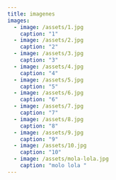 ```yaml
---
title: imagenes
images:
  - image: /assets/1.jpg
    caption: "1"
  - image: /assets/2.jpg
    caption: "2"
  - image: /assets/3.jpg
    caption: "3"
  - image: /assets/4.jpg
    caption: "4"
  - image: /assets/5.jpg
    caption: "5"
  - image: /assets/6.jpg
    caption: "6"
  - image: /assets/7.jpg
    caption: "7"
  - image: /assets/8.jpg
    caption: "8"
  - image: /assets/9.jpg
    caption: "9"
  - image: /assets/10.jpg
    caption: "10"
  - image: /assets/mola-lola.jpg
    caption: "molo lola "
---
```

